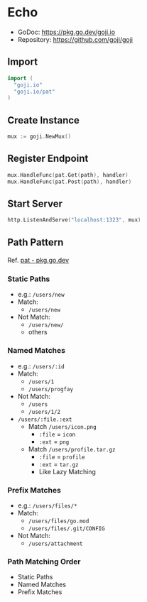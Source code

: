 # Echo

- GoDoc: https://pkg.go.dev/goji.io
- Repository: https://github.com/goji/goji

## Import

```go
import (
  "goji.io"
  "goji.io/pat"
)
```

## Create Instance

```go
mux := goji.NewMux()
```

## Register Endpoint

```go
mux.HandleFunc(pat.Get(path), handler)
mux.HandleFunc(pat.Post(path), handler)
```

## Start Server

```go
http.ListenAndServe("localhost:1323", mux)
```

## Path Pattern

Ref. [pat・pkg.go.dev](https://pkg.go.dev/goji.io@v2.0.2+incompatible/pat#hdr-Quick_Reference)

### Static Paths

- e.g.: `/users/new`
- Match:
  - `/users/new`
- Not Match:
  - `/users/new/`
  - others

### Named Matches

- e.g.: `/users/:id`
- Match:
  - `/users/1`
  - `/users/progfay`
- Not Match:
  - `/users`
  - `/users/1/2`
- `/users/:file.:ext`
  - Match `/users/icon.png`
    - `:file` = `icon`
    - `:ext` = `png`
  - Match `/users/profile.tar.gz`
    - `:file` = `profile`
    - `:ext` = `tar.gz`
    - Like Lazy Matching

### Prefix Matches

- e.g.: `/users/files/*`
- Match:
  - `/users/files/go.mod`
  - `/users/files/.git/CONFIG`
- Not Match:
  - `/users/attachment`

### Path Matching Order

- Static Paths
- Named Matches
- Prefix Matches
